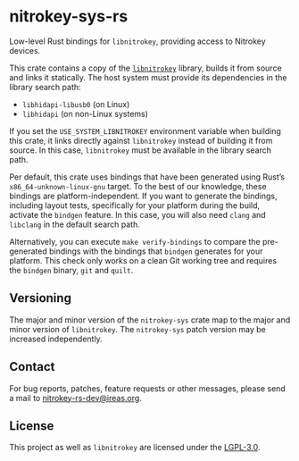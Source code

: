 # nitrokey-sys-rs

Low-level Rust bindings for `libnitrokey`, providing access to Nitrokey
devices.

This crate contains a copy of the [`libnitrokey`][] library, builds it from
source and links it statically.  The host system must provide its dependencies
in the library search path:

- `libhidapi-libusb0` (on Linux)
- `libhidapi` (on non-Linux systems)

If you set the `USE_SYSTEM_LIBNITROKEY` environment variable when building this
crate, it links directly against `libnitrokey` instead of building it from
source.  In this case, `libnitrokey` must be available in the library search
path.

Per default, this crate uses bindings that have been generated using Rust’s
`x86_64-unknown-linux-gnu` target.  To the best of our knowledge, these
bindings are platform-independent.  If you want to generate the bindings,
including layout tests, specifically for your platform during the build,
activate the `bindgen` feature.  In this case, you will also need `clang` and
`libclang` in the default search path.

Alternatively, you can execute `make verify-bindings` to compare the
pre-generated bindings with the bindings that `bindgen` generates for your
platform.  This check only works on a clean Git working tree and requires the
`bindgen` binary, `git` and `quilt`.

## Versioning

The major and minor version of the `nitrokey-sys` crate map to the major and
minor version of `libnitrokey`.  The `nitrokey-sys` patch version may be
increased independently.

## Contact

For bug reports, patches, feature requests or other messages, please send a
mail to [nitrokey-rs-dev@ireas.org][].

## License

This project as well as `libnitrokey` are licensed under the [LGPL-3.0][].

[`libnitrokey`]: https://github.com/nitrokey/libnitrokey
[nitrokey-rs-dev@ireas.org]: mailto:nitrokey-rs-dev@ireas.org
[LGPL-3.0]: https://opensource.org/licenses/lgpl-3.0.html
